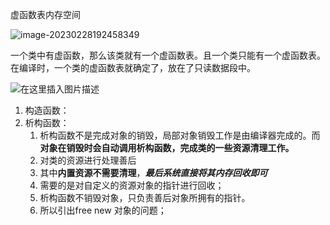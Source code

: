 虚函数表内存空间

![image-20230228192458349](C:\Users\qq130\AppData\Roaming\Typora\typora-user-images\image-20230228192458349.png)

一个类中有虚函数，那么该类就有一个虚函数表。且一个类只能有一个虚函数表。在编译时，一个类的虚函数表就确定了，放在了只读数据段中。

![在这里插入图片描述](https://img-blog.csdnimg.cn/cacc3d8083624b918ea9ea555ae2f8ce.png?x-oss-process=image/watermark,type_ZHJvaWRzYW5zZmFsbGJhY2s,shadow_50,text_Q1NETiBA57K-6Ie055qE54GwKD5fPCk=,size_20,color_FFFFFF,t_70,g_se,x_16)

1. 构造函数：
2. 析构函数：
   1. 析构函数不是完成对象的销毁，局部对象销毁工作是由编译器完成的。而**对象在销毁时会自动调用析构函数，完成类的一些资源清理工作。**
   2. 对类的资源进行处理善后
   3. 其中**内置资源不需要清理**，***最后系统直接将其内存回收即可***
   4. 需要的是对自定义的资源对象的指针进行回收；
   5. 析构函数不销毁对象，只负责善后对象所拥有的指针。
   6. 所以引出free new 对象的问题；